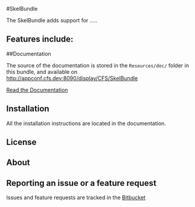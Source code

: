 #SkelBundle

The SkelBundle adds support for .....

## Features include:

##Documentation

The source of the documentation is stored in the `Resources/doc/` folder
in this bundle, and available on http://appconf.cfs.dev:8090/display/CFS/SkelBundle 

[Read the Documentation](/Resources/doc/index.md)

## Installation

All the installation instructions are located in the documentation.

## License


## About

## Reporting an issue or a feature request

Issues and feature requests are tracked in the [Bitbucket](https://bitbucket.org/confirmsign-ondemand/skelbundle)


